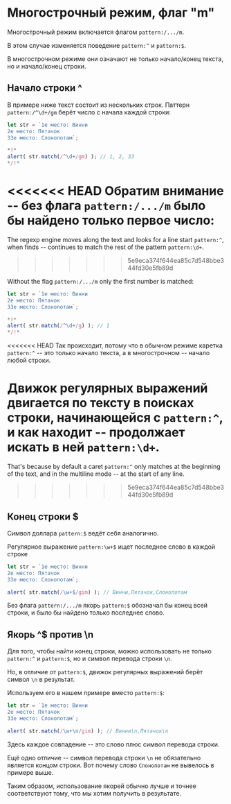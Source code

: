 # Многострочный режим, флаг "m"

Многострочный режим включается флагом `pattern:/.../m`.

В этом случае изменяется поведение `pattern:^` и `pattern:$`.

В многострочном режиме они означают не только начало/конец текста, но и начало/конец строки.

## Начало строки ^

В примере ниже текст состоит из нескольких строк. Паттерн `pattern:/^\d+/gm` берёт число с начала каждой строки:

```js run
let str = `1е место: Винни
2е место: Пятачок
33е место: Слонопотам`;

*!*
alert( str.match(/^\d+/gm) ); // 1, 2, 33
*/!*
```

<<<<<<< HEAD
Обратим внимание -- без флага  `pattern:/.../m` было бы найдено только первое число:
=======
The regexp engine moves along the text and looks for a line start `pattern:^`, when finds -- continues to match the rest of the pattern `pattern:\d+`.
>>>>>>> 5e9eca374f644ea85c7d548bbe344fd30e5fb89d

Without the flag  `pattern:/.../m` only the first number is matched:

```js run
let str = `1е место: Винни
2е место: Пятачок
33е место: Слонопотам`;

*!*
alert( str.match(/^\d+/g) ); // 1
*/!*
```

<<<<<<< HEAD
Так происходит, потому что в обычном режиме каретка `pattern:^` -- это только начало текста, а в многострочном -- начало любой строки.

Движок регулярных выражений двигается по тексту в поисках строки, начинающейся с `pattern:^`, и как находит -- продолжает искать в ней `pattern:\d+`.
=======
That's because by default a caret `pattern:^` only matches at the beginning of the text, and in the multiline mode -- at the start of any line.
>>>>>>> 5e9eca374f644ea85c7d548bbe344fd30e5fb89d

## Конец строки $

Символ доллара `pattern:$` ведёт себя аналогично.

Регулярное выражение `pattern:\w+$` ищет последнее слово в каждой строке

```js run
let str = `1е место: Винни
2е место: Пятачок
33е место: Слонопотам`;

alert( str.match(/\w+$/gim) ); // Винни,Пятачок,Слонопотам
```

Без флага `pattern:/.../m` якорь `pattern:$` обозначал бы конец всей строки, и было бы найдено только последнее слово.

## Якорь ^$ против \n

Для того, чтобы найти конец строки, можно использовать не только `pattern:^` и `pattern:$`, но и символ перевода строки `\n`.

Но, в отличие от `pattern:$`, движок регулярных выражений берёт символ `\n` в результат.

Используем его в нашем примере вместо `pattern:$`:

```js run
let str = `1е место: Винни
2е место: Пятачок
33е место: Слонопотам`;

alert( str.match(/\w+\n/gim) ); // Винни\n,Пятачок\n
```

Здесь каждое совпадение -- это слово плюс символ перевода строки.

Ещё одно отличие -- символ перевода строки `\n` не обязательно является концом строки. Вот почему слово `Слонопотам` не вывелось в примере выше.

Таким образом, использование якорей обычно лучше и точнее соответствуют тому, что мы хотим получить в результате.
